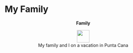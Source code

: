 # My Family
<p align = "center"> 
  <b> Family </b>
</p>

<p align = "center" > 
<img width = "40" height = "40" src="family.jpg"><br>
  My family and I on a vacation in Punta Cana
</p>
